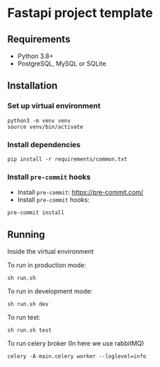 # Fastapi project template

## Requirements

- Python 3.8+
- PostgreSQL, MySQL or SQLite

## Installation

### Set up virtual environment

```shell
python3 -m venv venv
source venv/bin/activate
```

### Install dependencies

```shell
pip install -r requirements/common.txt
```

### Install `pre-commit` hooks

- Install `pre-commit`: https://pre-commit.com/
- Install `pre-commit` hooks:

```shell
pre-commit install
```

## Running

Inside the virtual environment

To run in production mode:

```shell
sh run.sh
```

To run in development mode:

```shell
sh run.sh dev
```

To run test:

```shell
sh run.sh test
```


To run celery broker (In here we use rabbitMQ)
```shell
celery -A main.celery worker --loglevel=info
```